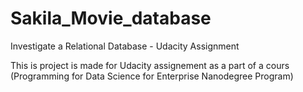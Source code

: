 # Sakila_Movie_database
Investigate a Relational Database - Udacity Assignment 

This is project is made for Udacity assignement as a part of a cours (Programming for Data Science for Enterprise Nanodegree Program)
